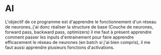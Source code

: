 # AI

L'objectif de ce programme est d'apprendre le fonctionnement d'un réseau de neurones, j'ai donc réaliser la structure de base (Couche de neurones, forward pass, backward pass, optimizers) il me faut à présent apprendre comment passer les inputs d'entrainement pour faire apprendre efficacement le réseau de neurones (en batch si j'ai bien compris), il me faut aussi apprendre plusieurs fonctions d'activations.
